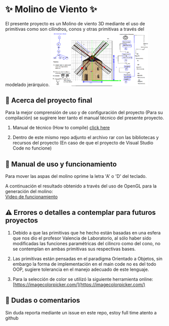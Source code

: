 # ✨ Molino de Viento ✨

El presente proyecto es un Molino de viento 3D mediante el uso de primitivas como son cilindros, conos y otras primitivas a través del modelado jerárquico.
<img src="https://github.com/aMurryFly/MolinoViento_3D_OpenGL/blob/main/modeladoJerarquico.png" alt="img" style="zoom:30%;" />


## 🚀 Acerca del proyecto final

Para la mejor comprensión de uso y de configuración del proyecto (Para su compilación) se sugirere leer tanto el  manual técnico del presente proyecto.

1. Manual de técnico (How to compile) [click here](https://github.com/aMurryFly/MolinoViento_3D_OpenGL/blob/main/How%20to%20compile%20(Manual%20T%C3%A9cnico).pdf)

2. Dentro de este mismo repo adjunto el archivo rar con las bibliotecas y recursos del proyecto (En caso de que el proyecto de Visual Studio Code no funcione)

## 🚀 Manual de uso y funcionamiento

Para mover las aspas del molino oprime la letra 'A' o 'D' del teclado.

A continuación el resultado obtenido a través del uso de OpenGL para la generación del molino:<br>
[Video de funcionamiento](https://youtu.be/GmfW95F84hU )

## ⚠ Errores o detalles a contemplar para futuros proyectos

1. Debido a que las primitivas que he hecho están basadas en una esfera que nos dio el profesor Valencia de Laboratorio, al sólo haber sido modificadas las funciones paramétricas del cilincro como del cono, no se contemplan en ambas primitivas sus respectivas bases.

2. Las primitivas están pensadas en el paradigma Orientado a Objetos, sin embargo la forma de implementación en el main code no es del todo OOP, sugiere tolerancia en el manejo adecuado de este lenguaje.

3. Para la selección de color se utilizó la siguiente herramienta online:
[https://imagecolorpicker.com/](https://imagecolorpicker.com/)


## 🤔 Dudas o comentarios

Sin duda reporta mediante un issue en este repo, estoy full time atento a github 
